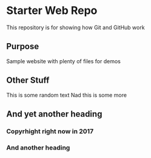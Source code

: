 # Starter Web Repo

This repository is for showing how Git and GitHub work

## Purpose

Sample website with plenty of files for demos

## Other Stuff

This is some random text
Nad this is some more

## And yet another heading


### Copyrhight right now in 2017

### And another heading

